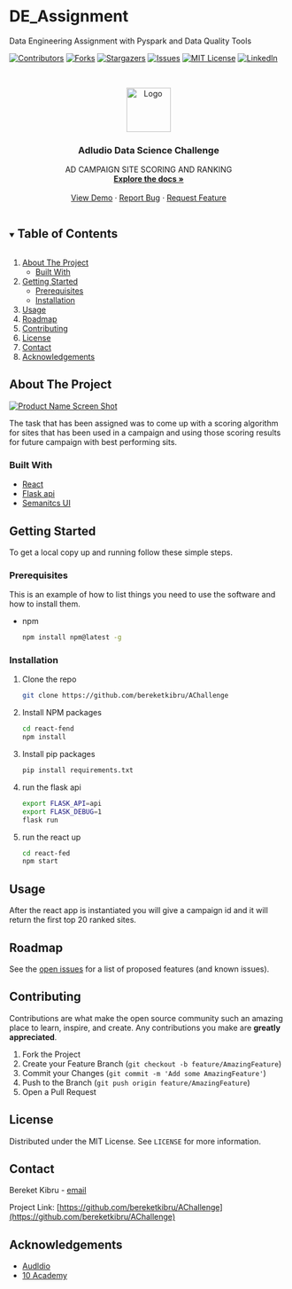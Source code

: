 # DE_Assignment
Data Engineering Assignment with Pyspark and Data Quality Tools

<!--
*** Thanks for checking out the Best-README-Template. If you have a suggestion
*** that would make this better, please fork the repo and create a pull request
*** or simply open an issue with the tag "enhancement".
*** Thanks again! Now go create something AMAZING! :D
***
***
***
*** To avoid retyping too much info. Do a search and replace for the following:
*** github_username, repo_name, twitter_handle, email, project_title, project_description
-->



<!-- PROJECT SHIELDS -->
<!--
*** I'm using markdown "reference style" links for readability.
*** Reference links are enclosed in brackets [ ] instead of parentheses ( ).
*** See the bottom of this document for the declaration of the reference variables
*** for contributors-url, forks-url, etc. This is an optional, concise syntax you may use.
*** https://www.markdownguide.org/basic-syntax/#reference-style-links
-->
[![Contributors][contributors-shield]][contributors-url]
[![Forks][forks-shield]][forks-url]
[![Stargazers][stars-shield]][stars-url]
[![Issues][issues-shield]][issues-url]
[![MIT License][license-shield]][license-url]
[![LinkedIn][linkedin-shield]][linkedin-url]



<!-- PROJECT LOGO -->
<br />
<p align="center">
  <a href="https://github.com/github_username/repo_name">
    <img src="image/logo.png" alt="Logo" width="80" height="80">
  </a>

  <h3 align="center">Adludio Data Science Challenge</h3>

  <p align="center">
    AD CAMPAIGN SITE SCORING AND RANKING
    <br />
    <a href="https://github.com/bereketkibru/AChallenge"><strong>Explore the docs »</strong></a>
    <br />
    <br />
    <a href="https://github.com/bereketkibru/AChallenge">View Demo</a>
    ·
    <a href="https://github.com/bereketkibru/AChallenge/issues">Report Bug</a>
    ·
    <a href="https://github.com/bereketkibru/AChallenge/issues">Request Feature</a>
  </p>
</p>



<!-- TABLE OF CONTENTS -->
<details open="open">
  <summary><h2 style="display: inline-block">Table of Contents</h2></summary>
  <ol>
    <li>
      <a href="#about-the-project">About The Project</a>
      <ul>
        <li><a href="#built-with">Built With</a></li>
      </ul>
    </li>
    <li>
      <a href="#getting-started">Getting Started</a>
      <ul>
        <li><a href="#prerequisites">Prerequisites</a></li>
        <li><a href="#installation">Installation</a></li>
      </ul>
    </li>
    <li><a href="#usage">Usage</a></li>
    <li><a href="#roadmap">Roadmap</a></li>
    <li><a href="#contributing">Contributing</a></li>
    <li><a href="#license">License</a></li>
    <li><a href="#contact">Contact</a></li>
    <li><a href="#acknowledgements">Acknowledgements</a></li>
  </ol>
</details>



<!-- ABOUT THE PROJECT -->
## About The Project

[![Product Name Screen Shot][product-screenshot]](https://example.com)

The task that has been assigned was to come up with a scoring algorithm for sites that has been used in a campaign and using those scoring results for future campaign with best performing sits. 


### Built With

* [React]()
* [Flask api]()
* [Semanitcs UI]()



<!-- GETTING STARTED -->
## Getting Started

To get a local copy up and running follow these simple steps.

### Prerequisites

This is an example of how to list things you need to use the software and how to install them.
* npm
  ```sh
  npm install npm@latest -g
  ```

### Installation

1. Clone the repo
   ```sh
   git clone https://github.com/bereketkibru/AChallenge
   ```
2. Install NPM packages
   ```sh
   cd react-fend
   npm install
   ```
3. Install pip packages
   ```sh
   pip install requirements.txt
   ```
4. run the flask api
   ```sh
   export FLASK_API=api
   export FLASK_DEBUG=1
   flask run
   ```
4. run the react up
   ```sh
   cd react-fed
   npm start
   ```

<!-- USAGE EXAMPLES -->
## Usage

After the react app is instantiated you will give a campaign id and it will return the first top 20 ranked sites.



<!-- ROADMAP -->
## Roadmap

See the [open issues](https://github.com/github_username/repo_name/issues) for a list of proposed features (and known issues).



<!-- CONTRIBUTING -->
## Contributing

Contributions are what make the open source community such an amazing place to learn, inspire, and create. Any contributions you make are **greatly appreciated**.

1. Fork the Project
2. Create your Feature Branch (`git checkout -b feature/AmazingFeature`)
3. Commit your Changes (`git commit -m 'Add some AmazingFeature'`)
4. Push to the Branch (`git push origin feature/AmazingFeature`)
5. Open a Pull Request



<!-- LICENSE -->
## License

Distributed under the MIT License. See `LICENSE` for more information.



<!-- CONTACT -->
## Contact

Bereket Kibru - [email](bekakibru2@gmail.com ) 

Project Link: [https://github.com/bereketkibru/AChallenge](https://github.com/bereketkibru/AChallenge)



<!-- ACKNOWLEDGEMENTS -->
## Acknowledgements

* [Audldio](https://www.adludio.com/)
* [10 Academy](https://www.10academy.org/)






<!-- MARKDOWN LINKS & IMAGES -->
<!-- https://www.markdownguide.org/basic-syntax/#reference-style-links -->
[contributors-shield]: https://img.shields.io/github/contributors/github_username/repo.svg?style=for-the-badge
[contributors-url]: https://github.com/bereketkibru/AChallenge/graphs/contributors
[forks-shield]: https://img.shields.io/github/forks/github_username/repo.svg?style=for-the-badge
[forks-url]: https://github.com/bereketkibru/AChallenge/network/members
[stars-shield]: https://img.shields.io/github/stars/github_username/repo.svg?style=for-the-badge
[stars-url]:https://github.com/bereketkibru/AChallenge/stargazers
[issues-shield]: https://img.shields.io/github/issues/github_username/repo.svg?style=for-the-badge
[issues-url]: https://github.com/bereketkibru/AChallenge/issues
[license-shield]: https://img.shields.io/github/license/github_username/repo.svg?style=for-the-badge
[license-url]: https://github.com/bereketkibru/AChallenge/blob/master/LICENSE.txt
[linkedin-shield]: https://img.shields.io/badge/-LinkedIn-black.svg?style=for-the-badge&logo=linkedin&colorB=555
[linkedin-url]: https://linkedin.com/in/bereket-kibru-b25234137
[product-screenshot]: Capture.PNG
